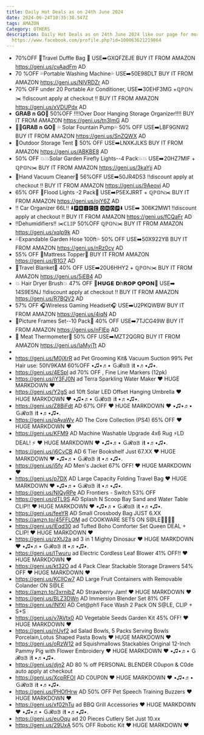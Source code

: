 ```yaml
---
title: Daily Hot Deals as on 24th June 2024
date: 2024-06-24T10:35:38.547Z
tags: AMAZON
Category: OTHERS
description: Daily Hot Deals as on 24th June 2024 like our page for more details
  https://www.facebook.com/profile.php?id=100063621219864
---
```

* 70%OFF
  💼Travel Duffle Bag 💼
  USE➡️GXQFZEJE
  BUY IT FROM AMAZON 
  https://geni.us/cvAadFm
  AD
* 70 %OFF
  💦Portable Washing Machine💦
  USE➡️50E98DLT
  BUY IT FROM AMAZON 
  https://geni.us/NIVRDZr
  AD
* 70% OFF
  under 20
   Portable Air Conditioner,
  USE➡️30EHF3MG +ℚℙ𝕆ℕ✂️
  ‼️discount apply at checkout ‼️
  BUY IT FROM AMAZON 
  https://geni.us/xVDUPdx
  AD
* 𝐆𝐑𝐀𝐁 𝐧 𝐆𝐎🏃
  50%OFF
  ‼️‼️Over Door Hanging Storage Organizer‼️‼️
  BUY IT FROM AMAZON 
  https://geni.us/tn3lmG
  AD
* 🏃‍♀️𝐆𝐑𝐀𝐁 𝐧 𝐆𝐎🏃
   💦 Solar Fountain Pump💦
  50% OFF
  USE➡️LBF9GNW2
  BUY IT FROM AMAZON 
  https://geni.us/SnZQWX
  AD
*  🎪Outdoor Storage Tent 🎪 
  50% OFF
  USE➡️LNXKJLKS 
  BUY IT FROM AMAZON 
  https://geni.us/ABKBE8
  AD
* 50% OFF 
  💥💥Solar Garden Firefly Lights--4 Pack💥💥
  USE➡️20HZ7MIF + ℚℙ𝕆ℕ✂️
  BUY IT FROM AMAZON 
  https://geni.us/3kaYji
  AD
*  🌟Hand Vacuum Cleaner🌟
  56%OFF
  USE➡️50JR4D53 
  ‼️discount apply at checkout ‼️
  BUY IT FROM AMAZON 
  https://geni.us/9Aeovi
  AD
* 65% OFF 
  🌟Flood Lights -2 Pack🌟
  USE➡️P5EXJRRT + ℚℙ𝕆ℕ✂️
  BUY IT FROM AMAZON 
  https://geni.us/ojY6Z
  AD
* ‼️ Car Organizer 66L‼️
  ⬇️🅿🆁🅸🅲🅴 🅳🆁🅾🅿⬇️
  USE➡️ 306K2MW1
  ‼️discount apply at checkout ‼️
  BUY IT FROM AMAZON 
  https://geni.us/fCQaFr
  AD
* ‼️Dehumidifiers‼️
  ✂️ℂ𝕃𝕀ℙ 50%OFF ℚℙ𝕆ℕ✂️
  BUY IT FROM AMAZON 
  https://geni.us/xqlp9k
  AD
*  💦Expandable Garden Hose 100ft💦
  50% OFF
  USE➡️50X922YB
  BUY IT FROM AMAZON 
  https://geni.us/nRz0cy
  AD
* 55% OFF
   🎀Mattress Topper🎀
  BUY IT FROM AMAZON 
  https://geni.us/B1G7
  AD
* 💞Travel Blanket💞
  40% OFF 
  USE➡️20U6HHY2 + ℚℙ𝕆ℕ✂️
  BUY IT FROM AMAZON 
  https://geni.us/5iEB4
  AD
* 💥 Hair Dryer Brush💥
  47% OFF
  💸𝗛𝗨𝗚𝗘 𝗗h𝗥𝗢𝗣 𝗤𝗣𝗢𝗡💸
  USE➡️ 14S9E5NJ 
  ‼️discount apply at checkout ‼️
  BUY IT FROM AMAZON 
  https://geni.us/R7BQV2
  AD
* 57% OFF 
  🎧Wireless Gaming Headset🎧
  USE➡️U2PKQWBW 
  BUY IT FROM AMAZON 
  https://geni.us/4iqN
  AD
*  💞Picture Frames Set--10 Pack💞
  40% OFF
  USE➡️7TJCG49W 
  BUY IT FROM AMAZON
  https://geni.us/nFIEp
  AD
* 🥓 Meat Thermometer🥓
  50% OFF
  USE➡️MZT2QGRQ
  BUY IT FROM AMAZON
  https://geni.us/IaMyiTt
  AD
*
* https://geni.us/M0jXrR    ad
  Pet Grooming Kit& Vacuum Suction 99% Pet Hair
  use:   50IV9KAM   60%OFF
  •♫•♬• Ｇ𝓡α𝔹 𝕚𝐭 •♬•♫•.
* https://geni.us/4ESpl     ad
  70% OFF , Fine Line Markers (12pk)
* https://geni.us/iY3FJ0N    ad
  Terra Sparkling Water Maker 
  ♥ HUGE MARKDOWN ♥
* https://geni.us/Y2gS    ad
  10ft Solar LED Offset Hanging Umbrella 
  ♥ HUGE MARKDOWN ♥
  •♫•♬• Ｇ𝓡α𝔹 𝕚𝐭 •♬•♫•.
* https://geni.us/Z8BiFdt    AD
  67% OFF
  ♥ HUGE MARKDOWN ♥
  •♫•♬• Ｇ𝓡α𝔹 𝕚𝐭 •♬•♫•.
* https://geni.us/qAyaWv     AD
  The Core Collection (PS4) 
  65% OFF
  ♥ HUGE MARKDOWN ♥
* https://geni.us/KFM9    AD
  Machine Washable Upgrade 4x6 Rug 
  ⚡LD DEAL! ⚡
  ♥ HUGE MARKDOWN ♥
  •♫•♬• Ｇ𝓡α𝔹 𝕚𝐭 •♬•♫•.
* https://geni.us/j6CvCB    AD
  6 Tier Bookshelf 
  Just 67.XX
  ♥ HUGE MARKDOWN ♥
  •♫•♬• Ｇ𝓡α𝔹 𝕚𝐭 •♬•♫•.
* https://geni.us/j5fv    AD
  Men's Jacket 
  67% OFF! 
  ♥ HUGE MARKDOWN ♥
* https://geni.us/p7DX    AD
  Large Capacity Folding Travel Bag 
  ♥ HUGE MARKDOWN ♥
  •♫•♬• Ｇ𝓡α𝔹 𝕚𝐭 •♬•♫•.
* https://geni.us/NIQyRPe    AD
  Frontiers - Switch
  53% OFF
* https://geni.us/dTL9S    AD
  Splash N Scoop Bay Sand and Water Table 
  CLIP!!
  ♥ HUGE MARKDOWN ♥
  •♫•♬• Ｇ𝓡α𝔹 𝕚𝐭 •♬•♫•.
* https://geni.us/feeYR     AD
  Small Crossbody Bag 
  JUST 6.XX
* https://amzn.to/45FFLOM    ad
  COOKWARE SETS ON S@LE🏃‍♀️🏃‍♂️
* https://geni.us/lEqd30   ad
  Tufted Boho Comforter Set Queen 
  DEAL + CLIP! 
  ♥ HUGE MARKDOWN ♥
* https://geni.us/zXtJ2a    ad
  3 in 1 Mighty Dinosaur 
  ♥ HUGE MARKDOWN ♥
  •♫•♬• Ｇ𝓡α𝔹 𝕚𝐭 •♬•♫•.
* https://geni.us/ITwuru    ad
  Electric Cordless Leaf Blower 
  41% OFF!! 
  ♥ HUGE MARKDOWN ♥
* https://geni.us/kt32O    ad
  4 Pack Clear Stackable Storage Drawers 
  54% OFF
  ♥ HUGE MARKDOWN ♥
* https://geni.us/KClICw7    AD
  Large Fruit Containers with Removable Colander    ON S@LE
* https://amzn.to/3xrnibZ   AD
  Strawberry Jam! 
  ♥ HUGE MARKDOWN ♥
* https://geni.us/BLZ3DWn    AD
  Immersion Blender Set  81% OFF
* https://geni.us/lNfXl    AD
  Cet@ph!l Face Wash 2 Pack ON S@LE, CLIP + S+S 
* https://geni.us/v7AVtx0    AD
  Vegetable Seeds Garden Kit 
  45% OFF!
  ♥ HUGE MARKDOWN ♥
* https://geni.us/nUvf2   ad
  Salad Bowls, 5 Packs Serving Bowls Porcelain,Lotus Shaped Pasta Bowls
  ♥ HUGE MARKDOWN ♥
* https://geni.us/oRzW12    ad
  Squishmallows Stackables Original 12-Inch Pammy Pig with Flower Embroidery
  ♥ HUGE MARKDOWN ♥
  •♫•♬• Ｇ𝓡α𝔹 𝕚𝐭 •♬•♫•.
* https://geni.us/djn2   AD
  80 % off PERSONAL BLENDER
  C0upon & C0de auto apply  at checkout
* https://geni.us/XcpRFOI    AD
  C0UP0N
  ♥ HUGE MARKDOWN ♥
  •♫•♬• Ｇ𝓡α𝔹 𝕚𝐭 •♬•♫•.
* https://geni.us/PHOfHrw    AD
  50% OFF
  Pet Speech Training Buzzers
  ♥ HUGE MARKDOWN ♥
* https://geni.us/xf02hTu    ad
  BBQ Grill Accessories 
  ♥ HUGE MARKDOWN ♥
  •♫•♬• Ｇ𝓡α𝔹 𝕚𝐭 •♬•♫•.
* https://geni.us/euOqu     ad
  20 Pieces Cutlery Set Just 10.xx
* https://geni.us/29UxA
  50% OFF
  Robotic Kit 
  ♥ HUGE MARKDOWN ♥